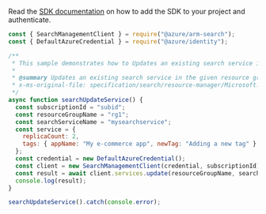 Read the [SDK documentation](https://github.com/Azure/azure-sdk-for-js/blob/%40azure%2Farm-search_3.0.1/sdk/search/arm-search/README.md) on how to add the SDK to your project and authenticate.

```javascript
const { SearchManagementClient } = require("@azure/arm-search");
const { DefaultAzureCredential } = require("@azure/identity");

/**
 * This sample demonstrates how to Updates an existing search service in the given resource group.
 *
 * @summary Updates an existing search service in the given resource group.
 * x-ms-original-file: specification/search/resource-manager/Microsoft.Search/stable/2020-08-01/examples/SearchUpdateService.json
 */
async function searchUpdateService() {
  const subscriptionId = "subid";
  const resourceGroupName = "rg1";
  const searchServiceName = "mysearchservice";
  const service = {
    replicaCount: 2,
    tags: { appName: "My e-commerce app", newTag: "Adding a new tag" },
  };
  const credential = new DefaultAzureCredential();
  const client = new SearchManagementClient(credential, subscriptionId);
  const result = await client.services.update(resourceGroupName, searchServiceName, service);
  console.log(result);
}

searchUpdateService().catch(console.error);
```
